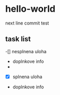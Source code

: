 # hello-world
next line
commit test
## task list
-[] nesplnena uloha
- doplnkove info
-
-[x] splnena uloha


- doplnkove info
